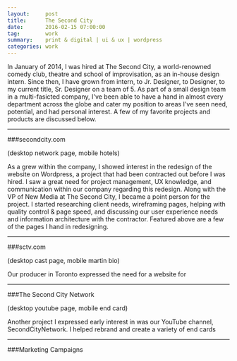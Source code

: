 ```yaml
---
layout:     post
title:      The Second City
date:       2016-02-15 07:00:00
tag:		work
summary:    print & digital | ui & ux | wordpress
categories: work
---
```


In January of 2014, I was hired at The Second City, a world-renowned comedy club, theatre and school of improvisation,  as an in-house design intern. Since then, I have grown from intern, to Jr. Designer, to Designer, to my current title, Sr. Designer on a team of 5.  As part of a small design team in a multi-fasicted company, I've been able to have a hand in almost every department across the globe and cater my position to areas I've seen need, potential, and had personal interest. A few of my favorite projects and products are discussed below.

---

###secondcity.com

(desktop network page, mobile hotels)

As a grew within the company, I showed interest in the redesign of the website on Wordpress, a project that had been contracted out before I was hired. I saw a great need for project management, UX knowledge, and communication within our company regarding this redesign. Along with the VP of New Media at The Second City, I became a point person for the project. I started researching client needs, wireframing pages, helping with quality control & page speed, and discussing our user experience needs and information architecture with the contractor. Featured above are a few of the pages I hand in redesigning.

---

###sctv.com

(desktop cast page, mobile martin bio)

Our producer in Toronto expressed the need for a website for


---

###The Second City Network

(desktop youtube page, mobile end card)

Another project I expressed early interest in was our YouTube channel, SecondCityNetwork. I helped rebrand and create a variety of end cards

---

###Marketing Campaigns

